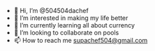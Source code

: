 - 👋 Hi, I’m @504504dachef
- 👀 I’m interested in making my life better
- 🌱 I’m currently learning all about currency 
- 💞️ I’m looking to collaborate on pools
- 📫 How to reach me supachef504@gmail.com 

<!---
504504dachef/504504dachef is a ✨ special ✨ repository because its `README.md` (this file) appears on your GitHub profile.
You can click the Preview link to take a look at your changes.
--->

